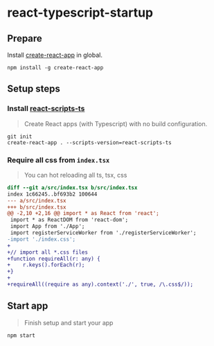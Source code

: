 # react-typescript-startup

## Prepare

Install [create-react-app](https://github.com/facebookincubator/create-react-app "create-react-app") in global.

    npm install -g create-react-app

## Setup steps

### Install [react-scripts-ts](https://github.com/wmonk/create-react-app-typescript "react-scripts-ts")

> Create React apps (with Typescript) with no build configuration.

```shell-session
git init
create-react-app . --scripts-version=react-scripts-ts
```

### Require all css from `index.tsx`

> You can hot reloading all ts, tsx, css

```diff
diff --git a/src/index.tsx b/src/index.tsx
index 1c66245..bf693b2 100644
--- a/src/index.tsx
+++ b/src/index.tsx
@@ -2,10 +2,16 @@ import * as React from 'react';
 import * as ReactDOM from 'react-dom';
 import App from './App';
 import registerServiceWorker from './registerServiceWorker';
-import './index.css';
+
+// import all *.css files
+function requireAll(r: any) {
+    r.keys().forEach(r);
+}
+
+requireAll((require as any).context('./', true, /\.css$/));
```

## Start app

> Finish setup and start your app

```shell-session
npm start
```


